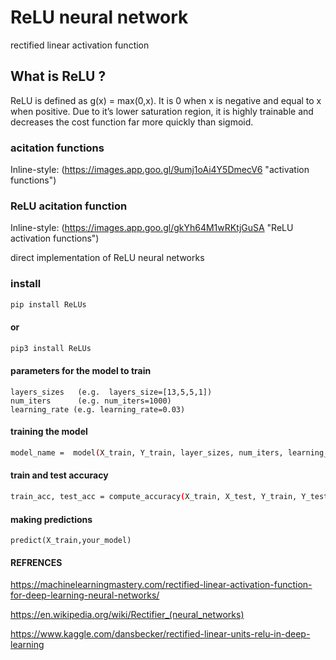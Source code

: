 # ReLU neural network
rectified linear activation function

## What is ReLU ?

ReLU is defined as g(x) = max(0,x). It is 0 when x is negative and equal to x when positive. Due to it’s lower saturation region, it is highly trainable and decreases the cost function far more quickly than sigmoid.

### acitation functions

Inline-style: 
(https://images.app.goo.gl/9umj1oAi4Y5DmecV6 "activation functions")

### ReLU acitation function

Inline-style: 
(https://images.app.goo.gl/gkYh64M1wRKtjGuSA "ReLU activation functions")

direct implementation of ReLU neural networks

### install

```sh
pip install ReLUs
```
#### or

```sh
pip3 install ReLUs
```

#### parameters for the model to train
```
layers_sizes   (e.g.  layers_size=[13,5,5,1])
num_iters      (e.g. num_iters=1000)
learning_rate (e.g. learning_rate=0.03)
```

#### training the model
```sh
model_name =  model(X_train, Y_train, layer_sizes, num_iters, learning_rate)
```
#### train and test accuracy
```sh
train_acc, test_acc = compute_accuracy(X_train, X_test, Y_train, Y_test, model_name)
```
#### making predictions
```
predict(X_train,your_model)
```

#### REFRENCES

https://machinelearningmastery.com/rectified-linear-activation-function-for-deep-learning-neural-networks/

https://en.wikipedia.org/wiki/Rectifier_(neural_networks)

https://www.kaggle.com/dansbecker/rectified-linear-units-relu-in-deep-learning
